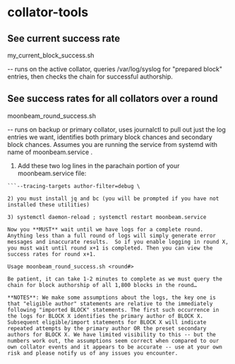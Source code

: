 # collator-tools

## See current success rate ##

  my_current_block_success.sh 

-- runs on the active collator, queries /var/log/syslog for "prepared block" entries, then checks the chain for successful authorship.

## See success rates for all collators over a round ##

  moonbeam_round_success.sh 

-- runs on backup or primary collator, uses journalctl to pull out just the log entries we want, identifies both primary block chances and secondary block chances. Assumes you are running the service from systemd with name of moonbeam.service .

1) Add these two log lines in the parachain portion of your moonbeam.service file:

  ```--log rpc=info \
  ```--tracing-targets author-filter=debug \

2) you must install jq and bc (you will be prompted if you have not installed these utilities)

3) systemctl daemon-reload ; systemctl restart moonbeam.service

Now you **MUST** wait until we have logs for a complete round. Anything less than a full round of logs will simply generate error messages and inaccurate results.  So if you enable logging in round X, you must wait until round x+1 is completed. Then you can view the success rates for round x+1.

Usage moonbeam_round_success.sh <round#>

Be patient, it can take 1-2 minutes to complete as we must query the chain for block authorship of all 1,800 blocks in the round…

**NOTES**: We make some assumptions about the logs, the key one is that "eligible author" statements are relative to the immediately following "imported BLOCK" statements. The first such occurrence in the logs for BLOCK X identifies the primary author of BLOCK X. Subsequent eligible/import statements for BLOCK X will indicate repeated attempts by the primary author OR the preset secondary authors for BLOCK X. We have limited visibility to this -- but the numbers work out, the assumptions seem correct when compared to our own collator events and it appears to be accurate -- use at your own risk and please notify us of any issues you encounter.


